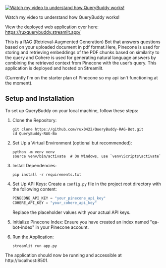 
[![Watch my video to understand how QueryBuddy works!](https://img.youtube.com/vi/TnIAl9ICmtk/0.jpg)](https://www.youtube.com/watch?v=TnIAl9ICmtk)

Watch my video to understand how QueryBuddy works!

View the deployed web application over here: https://ruxquerybuddy.streamlit.app/

This is a RAG (Retrieval-Augmented Generation) Bot that answers questions based on your uploaded document in pdf format.Here, Pinecone is used for storing and retrieving embeddings of the PDF chunks based on similarity to the query and Cohere is used for generating natural language answers by combining the retrieved context from Pinecone with the user’s query. This application is deployed and hosted on Streamlit.

(Currently I'm on the starter plan of Pinecone so my api isn't functioning at the moment).

## Setup and Installation

To set up QueryBuddy on your local machine, follow these steps:

1. Clone the Repository:
   ```
   git clone https://github.com/rux0422/QueryBuddy-RAG-Bot.git
   cd QueryBuddy-RAG-Bo
   ```

2. Set Up a Virtual Environment (optional but recommended):
   ```
   python -m venv venv
   source venv/bin/activate  # On Windows, use `venv\Scripts\activate`
   ```

3. Install Dependencies:
   ```
   pip install -r requirements.txt
   ```

4. Set Up API Keys:
   Create a `config.py` file in the project root directory with the following content:
   ```python
   PINECONE_API_KEY = "your_pinecone_api_key"
   COHERE_API_KEY = "your_cohere_api_key"
   ```
   Replace the placeholder values with your actual API keys.

5. Initialize Pinecone Index:
   Ensure you have created an index named "qa-bot-index" in your Pinecone account.

6. Run the Application:
   ```
   streamlit run app.py
   ```

The application should now be running and accessible at http://localhost:8501.
